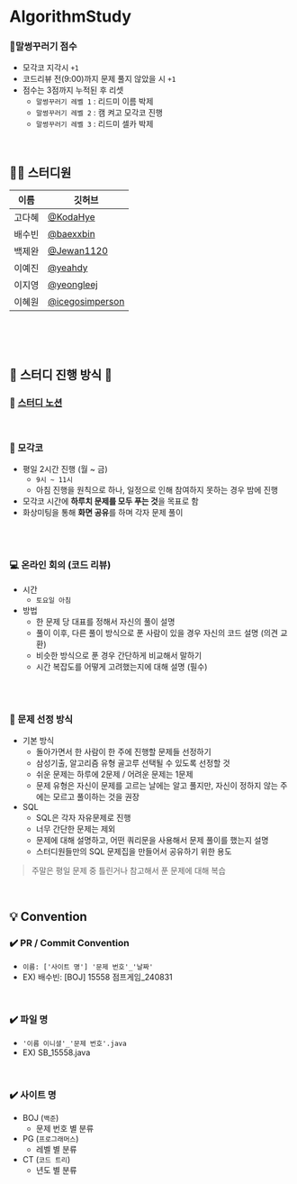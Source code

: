 # AlgorithmStudy

### 🤪말썽꾸러기 점수
- 모각코 지각시 `+1`
- 코드리뷰 전(9:00)까지 문제 풀지 않았을 시 `+1`
- 점수는 3점까지 누적된 후 리셋
   - `말썽꾸러기 레벨 1` : 리드미 이름 박제
   - `말썽꾸러기 레벨 2` : 캠 켜고 모각코 진행
   - `말썽꾸러기 레벨 3` : 리드미 셀카 박제 

<br>

## 👨‍💻 스터디원

| 이름  |깃허브|
|-----|---|
| 고다혜 |[@KodaHye](https://github.com/KodaHye)|
| 배수빈 |[@baexxbin](https://github.com/baexxbin)|
| 백제완 |[@Jewan1120](https://github.com/Jewan1120)|
| 이예진 |[@yeahdy](https://github.com/yeahdy)|
| 이지영 |[@yeongleej](https://github.com/yeongleej)|
| 이혜원 |[@icegosimperson](https://github.com/icegosimperson)|


<br>
<br>
<br>


## 🌟 스터디 진행 방식 🌟

### 📒 [스터디 노션](https://www.notion.so/5a33eb1d51c0428c8460dfa45452f66b?pvs=4)

<br>

### 🌱 모각코
* 평일 2시간 진행 (월 ~ 금)
    * `9시 ~ 11시`
    * 아침 진행을 원칙으로 하나, 일정으로 인해 참여하지 못하는 경우 밤에 진행
* 모각코 시간에 **하루치 문제를 모두 푸는 것**을 목표로 함
* 화상미팅을 통해 **화면 공유**를 하며 각자 문제 풀이

<br>
<br>

### 💻 온라인 회의 (코드 리뷰)
* 시간
    * `토요일 아침`
* 방법
    * 한 문제 당 대표를 정해서 자신의 풀이 설명
    * 풀이 이후, 다른 풀이 방식으로 푼 사람이 있을 경우 자신의 코드 설명 (의견 교환)
    * 비슷한 방식으로 푼 경우 간단하게 비교해서 말하기
    * 시간 복잡도를 어떻게 고려했는지에 대해 설명 (필수)

<br>
<br>

### 📝 문제 선정 방식
* 기본 방식
    * 돌아가면서 한 사람이 한 주에 진행할 문제들 선정하기
    * 삼성기출, 알고리즘 유형 골고루 선택될 수 있도록 선정할 것
    * 쉬운 문제는 하루에 2문제 / 어려운 문제는 1문제
    * 문제 유형은 자신이 문제를 고르는 날에는 알고 풀지만, 자신이 정하지 않는 주에는 모르고 풀이하는 것을 권장
* SQL
    * SQL은 각자 자유문제로 진행
    * 너무 간단한 문제는 제외
    * 문제에 대해 설명하고, 어떤 쿼리문을 사용해서 문제 풀이를 했는지 설명
    * 스터디원들만의 SQL 문제집을 만들어서 공유하기 위한 용도

 > 주말은 평일 문제 중 틀린거나 참고해서 푼 문제에 대해 복습

<br>

## 💡 Convention

### ✔️ PR / Commit Convention
- `이름: ['사이트 명'] '문제 번호'_'날짜'`
- EX) 배수빈: [BOJ] 15558 점프게임_240831

<br>

### ✔️ 파일 명
- `'이름 이니셜'_'문제 번호'.java`
- EX) SB_15558.java

<br>

### ✔️ 사이트 명
- BOJ (`백준`)
    - 문제 번호 별 분류
- PG (`프로그래머스`)
    - 레벨 별 분류
- CT (`코드 트리`)
    - 년도 별 분류


